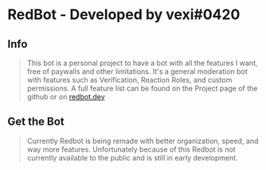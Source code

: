 # RedBot - Developed by vexi#0420

## Info

> This bot is a personal project to have a bot with all the features I want, free of paywalls and other limitations.
> It's a general moderation bot with features such as Verification, Reaction Roles, and custom permissions. A full feature list can be found on the Project page of the github or on [redbot.dev](https://redbot.dev/)


## Get the Bot

> Currently Redbot is being remade with better organization, speed, and way more features. Unfortunately because of this Redbot is not currently available to the public and is still in early development.

